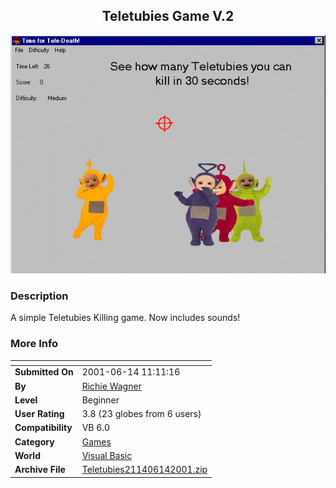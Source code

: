 ﻿<div align="center">

## Teletubies Game V\.2

<img src="PIC20016141123422901.gif">
</div>

### Description

A simple Teletubies Killing game. Now includes sounds!
 
### More Info
 


<span>             |<span>
---                |---
**Submitted On**   |2001-06-14 11:11:16
**By**             |[Richie Wagner](https://github.com/Planet-Source-Code/PSCIndex/blob/master/ByAuthor/richie-wagner.md)
**Level**          |Beginner
**User Rating**    |3.8 (23 globes from 6 users)
**Compatibility**  |VB 6\.0
**Category**       |[Games](https://github.com/Planet-Source-Code/PSCIndex/blob/master/ByCategory/games__1-38.md)
**World**          |[Visual Basic](https://github.com/Planet-Source-Code/PSCIndex/blob/master/ByWorld/visual-basic.md)
**Archive File**   |[Teletubies211406142001\.zip](https://github.com/Planet-Source-Code/richie-wagner-teletubies-game-v-2__1-24081/archive/master.zip)








